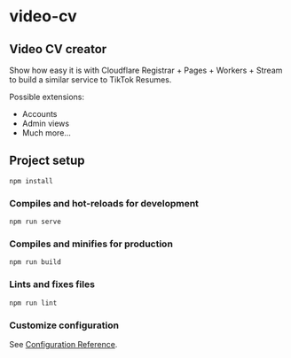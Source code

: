 # video-cv

## Video CV creator
Show how easy it is with Cloudflare Registrar + Pages + Workers + Stream to build a similar service to TikTok Resumes.

Possible extensions:
- Accounts
- Admin views
- Much more...


## Project setup
```
npm install
```

### Compiles and hot-reloads for development
```
npm run serve
```

### Compiles and minifies for production
```
npm run build
```

### Lints and fixes files
```
npm run lint
```

### Customize configuration
See [Configuration Reference](https://cli.vuejs.org/config/).
